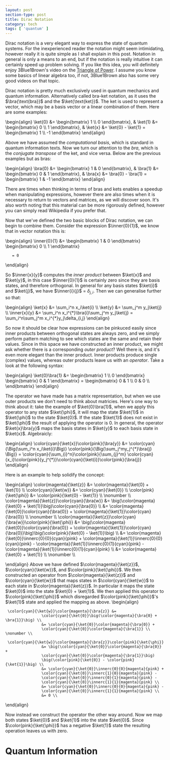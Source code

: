 ```yaml
---
layout: post
section-type: post
title: Dirac Notation
category: tech
tags: [ 'quantum' ]
---
```



Dirac notation is a very elegant way to express
the state of quantum systems. For the inexperienced reader
the notation might seem intimidating, however
really it is quite simple as I
shall explain in this post. Notation in general
is only a means to an end, but if the notation
is really intuitive it can certainly speed up
problem solving. If you like this idea, you will
definitely enjoy 3Blue1Brown's video on the [Triangle
of Power](https://www.youtube.com/watch?v=sULa9Lc4pck).
I assume you know some basics of linear algebra too,
if not, 3Blue1Brown also has some very good videos on that topic.

Dirac notation is pretty much exclusively used
in quantum mechanics and quantum information. Alternatively
 called bra-ket notation, as it uses the
 $\bra{\text{bra}}$ and the $\ket{\text{ket}}$. The ket
 is used to represent a vector, which may be a basis
 vector or a linear combination of them. Here are some
 examples:

 <div>
   \begin{align}
      \ket{0} &=
        \begin{bmatrix}
         1 \\
         0
        \end{bmatrix},
      &
      \ket{1} &=
        \begin{bmatrix}
         0 \\
         1
        \end{bmatrix},
      &
      \ket{x} &= \ket{0} - \ket{1} =
        \begin{bmatrix}
        1 \\
        -1
        \end{bmatrix}
   \end{align}
 </div>

 Above we have assumed the *computational basis*, which is
 standard in quantum information texts. Now we turn our
 attention to the *bra*, which is the *conjugate transpose*
 of the ket, and vice versa. Below are the previous examples but as bras:

 <div>
   \begin{align}
      \bra{0} &=
        \begin{bmatrix}
         1 &
         0
        \end{bmatrix},
      &
      \bra{1} &=
        \begin{bmatrix}
         0 &
         1
        \end{bmatrix},
      &
      \bra{x} &= \bra{0} - \bra{1} =
        \begin{bmatrix}
        1 &
        -1
        \end{bmatrix}
   \end{align}
 </div>

There are times when thinking in terms of bras and kets
enables a speedup when manipulating expressions, however there
are also times when it is necessary to return to vectors
and matrices, as we will discover soon. It's also worth noting that
this material can be more rigorously defined, however you
can simply read Wikipedia if you prefer that.

Now that we've defined the two basic blocks of Dirac notation,
we can begin to combine them. Consider the expression $\inner{0}{1}$,
we know that in vector notation this is:

<div>
  \begin{align}
     \inner{0}{1} &=
       \begin{bmatrix}
        1 &
        0
       \end{bmatrix}
       \begin{bmatrix}
       0 \\
       1
       \end{bmatrix}

       = 0
  \end{align}
</div>

So $\inner{x}{y}$ computes the *inner product* between $\ket{x}$ and $\ket{y}$,
in this case $\inner{0}{1}$ is certainly zero since they are basis states, and
therefore orthogonal. In general for any basis states $\ket{i}$ and $\ket{j}$, we have
$\inner{i}{j}$ = $\delta_{j,i}$. Then we can generalise further so that:

<div>
  \begin{align}
     \ket{x} &= \sum_i^n x_i\ket{i} \\
     \ket{y} &= \sum_j^m y_j\ket{j} \\
     \inner{x}{y} &= \sum_i^n x_i^{*}\bra{i}\sum_j^m y_j\ket{j}
                   = \sum_i^n\sum_j^m x_i^{*}y_j\delta_{i,j}
  \end{align}
</div>

So now it should be clear how expressions can be pinkuced easily since
inner products between orthogonal states are always zero, and we simply perform
pattern matching to see which states are the same and retain their values.
Since in this space we have constructed an inner product, we might ask
whether there is a corresponding *outer product*? Well there is, and it's
even more elegant than the inner product. Inner products produce single
(complex) values, whereas outer products leave us with an *operator*.
Take a look at the following syntax:

<div>
  \begin{align}
     \ket{0}\bra{1} &=
     \begin{bmatrix}
      1 \\
      0
     \end{bmatrix}
     \begin{bmatrix}
      0 & 1
     \end{bmatrix}
     =
     \begin{bmatrix}
      0 & 1 \\
      0 & 0 \\
     \end{bmatrix}
  \end{align}
</div>

The operator we have made has a matrix representation, but when we use
outer products we don't need to think about matricies. Here's one way
to think about it: take the example of $\ket{0}\bra{1}$, when we
apply this operator to any state $\ket{\phi}$, it will map the state $\ket{1}$
in $\ket{\phi}$ to the state $\ket{0}$. If the state $\ket{1}$ does not exist
in $\ket{\phi}$ the result of applying the operator is 0. In general,
the operator $\ket{x}\bra{y}$ maps the basis states
in $\ket{y}$ to each basis state in $\ket{x}$. Algebraicly:

<div>
  \begin{align}
     \color{cyan}{\ket{x}}\color{pink}{\bra{y}} &= \color{cyan}{\Big(\sum_i^n x_i\ket{i}\Big)}
     \color{pink}{\Big(\sum_j^my_j^{*}\bra{j} \Big)}
                     = \color{cyan}{\sum_{i}^n}\color{pink}{\sum_{j}^m}
                     \color{cyan}{x_i}\color{pink}{y_j^{*}}\color{cyan}{\ket{i}}\color{pink}{\bra{j}}
  \end{align}
</div>

Here is an example to help solidify the concept:

<div>
  \begin{align}
     \color{magenta}{\ket{z}} &= \color{magenta}{\ket{0} + \ket{1}} \\
     \color{cyan}{\ket{w}} &= \color{cyan}{\ket{0}} \\
     \color{pink}{\ket{\phi}} &= \color{pink}{\ket{0} - \ket{1}} \\ \nonumber \\
     \color{magenta}{\ket{z}}\color{cyan}{\bra{w}} &=
     \big(\color{magenta}{\ket{0} + \ket{1}}\big)\color{cyan}{\bra{0}} \\
                    &= \color{magenta}{\ket{0}}\color{cyan}{\bra{0}} +
                    \color{magenta}{\ket{1}}\color{cyan}{\bra{0}} \\ \nonumber \\
     \color{magenta}{\ket{z}}\color{cyan}{\bra{w}}\color{pink}{\ket{\phi}}
                    &= \big(\color{magenta}{\ket{0}}\color{cyan}{\bra{0}} +
                    \color{magenta}{\ket{1}}\color{cyan}{\bra{0}}\big)\big(\color{pink}{\ket{0} - \ket{1}}\big) \\
                    &= \color{magenta}{\ket{0}}\innerc{0}{0}{cyan}{pink} +
                    \color{magenta}{\ket{1}}\innerc{0}{0}{cyan}{pink} -
                    \color{magenta}{\ket{1}}\innerc{0}{1}{cyan}{pink} -
                    \color{magenta}{\ket{1}}\innerc{0}{1}{cyan}{pink} \\
                    &= \color{magenta}{\ket{0} + \ket{1}} \\ \nonumber \\

  \end{align}
  Above we have defined $\color{magenta}{\ket{z}}$, $\color{cyan}{\ket{w}}$, and
  $\color{pink}{\ket{\phi}}$. We then constructed an operator from $\color{magenta}{\ket{z}}$
  and $\color{cyan}{\ket{w}}$ that maps states in $\color{cyan}{\ket{w}}$ to each state in
  $\color{magenta}{\ket{z}}$. In particular it maps the state $\ket{0}$ into the
  state $\ket{0} + \ket{1}$. We then applied this operator to $\color{pink}{\ket{\phi}}$ which
  disregarded $\color{pink}{\ket{\phi}}$'s $\ket{1}$ state and applied the mapping as
  above.
  \begin{align}

     \color{cyan}{\ket{w}}\color{magenta}{\bra{z}} &=
                    \color{cyan}{\ket{0}}\big(\color{magenta}{\bra{0} + \bra{1}}\big) \\
                    &= \color{cyan}{\ket{0}}\color{magenta}{\bra{0}} +
                    \color{cyan}{\ket{0}}\color{magenta}{\bra{1}} \\ \nonumber \\

     \color{cyan}{\ket{w}}\color{magenta}{\bra{z}}\color{pink}{\ket{\phi}}
                    &= \big(\color{cyan}{\ket{0}}\color{magenta}{\bra{0}} +
                    \color{cyan}{\ket{0}}\color{magenta}{\bra{1}}\big)
                    \big(\color{pink}{\ket{0}} - \color{pink}{\ket{1}}\big) \\
                    &= \color{cyan}{\ket{0}}\innerc{0}{0}{magenta}{pink} +
                    \color{cyan}{\ket{0}}\innerc{1}{0}{magenta}{pink} -
                    \color{cyan}{\ket{0}}\innerc{0}{1}{magenta}{pink} -
                    \color{cyan}{\ket{0}}\innerc{1}{1}{magenta}{pink} \\
                    &= \color{cyan}{\ket{0}}\innerc{0}{0}{magenta}{pink} -
                    \color{cyan}{\ket{0}}\innerc{1}{1}{magenta}{pink} \\
                    &= 0 \\

  \end{align}

  Now instead we construct the operator the other way around. Now we map
  both states $\ket{0}$ and $\ket{1}$ into the state $\ket{0}$. Since $\color{pink}{\ket{\phi}}$
  has a negative $\ket{1}$ state the resulting operation leaves us with zero.
</div>

# Quantum Information
